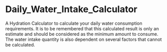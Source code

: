 # Daily_Water_Intake_Calculator
A Hydration Calculator to calculate your daily water consumption requirements. It is to be remembered that this calculated result is only an estimate and should be considered as the minimum amount to consume. The water intake quantity is also dependent on several factors that cannot be calculated.
